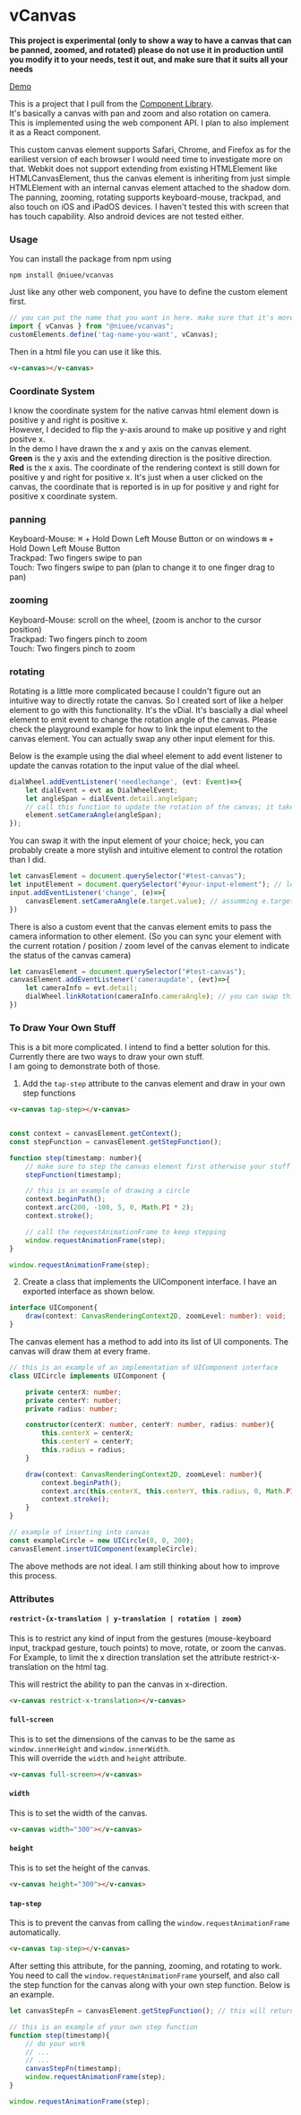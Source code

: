 # vCanvas

__This project is experimental (only to show a way to have a canvas that can be panned, zoomed, and rotated) please do not use it in production until you modify it to your needs, test it out, and make sure that it suits all your needs__ <br/>

[Demo](https://vntchang.dev/vCanvasDemo/)

This is a project that I pull from the [Component Library](https://github.com/niuee/vnt-component-library). <br/>
It's basically a canvas with pan and zoom and also rotation on camera.<br/>
This is implemented using the web component API. I plan to also implement it as a React component.<br/>

This custom canvas element supports Safari, Chrome, and Firefox as for the eariliest version of each browser I would need time to investigate more on that. Webkit does not support extending from existing HTMLElement like HTMLCanvasElement, thus the canvas element is inheriting from just simple HTMLElement with an internal canvas element attached to the shadow dom. <br/>
The panning, zooming, rotating supports keyboard-mouse, trackpad, and also touch on iOS and iPadOS devices. I haven't tested this with screen that has touch capability. Also android devices are not tested either.

### Usage 
You can install the package from npm using 
```
npm install @niuee/vcanvas
```
Just like any other web component, you have to define the custom element first.
```javascript
// you can put the name that you want in here. make sure that it's more than two words and with dash(es) in between otherwise it won't work.
import { vCanvas } from "@niuee/vcanvas";
customElements.define('tag-name-you-want', vCanvas);
```
Then in a html file you can use it like this.
```html
<v-canvas></v-canvas>
```

### Coordinate System
I know the coordinate system for the native canvas html element down is positive y and right is positive x.<br>
However, I decided to flip the y-axis around to make up positive y and right positve x.<br/>
In the demo I have drawn the x and y axis on the canvas element. <br/>
__Green__ is the y axis and the extending direction is the positive direction. <br/>
__Red__ is the x axis.
The coordinate of the rendering context is still down for positive y and right for positive x. It's just when a user clicked on the canvas, the coordinate that is reported is in up for positive y and right for positive x coordinate system.

### panning
Keyboard-Mouse: <kbd>⌘</kbd> + Hold Down Left Mouse Button or on windows <kbd>⊞</kbd> + Hold Down Left Mouse Button <br/>
Trackpad: Two fingers swipe to pan<br/>
Touch: Two fingers swipe to pan (plan to change it to one finger drag to pan)<br/>

### zooming
Keyboard-Mouse: scroll on the wheel, (zoom is anchor to the cursor position)<br/>
Trackpad: Two fingers pinch to zoom<br/>
Touch: Two fingers pinch to zoom<br/>

### rotating
Rotating is a little more complicated because I couldn't figure out an intuitive way to directly rotate the canvas.
So I created sort of like a helper element to go with this functionality. It's the vDial. It's bascially a dial wheel element to emit event to change the rotation angle of the canvas. Please check the playground example for how to link the input element to the canvas element. You can actually swap any other input element for this. 

Below is the example using the dial wheel element to add event listener to update the canvas rotation to the input value of the dial wheel.
```javascript
dialWheel.addEventListener('needlechange', (evt: Event)=>{
    let dialEvent = evt as DialWheelEvent;
    let angleSpan = dialEvent.detail.angleSpan;
    // call this function to update the rotation of the canvas; it takes an angle in radians.
    element.setCameraAngle(angleSpan);
});
```

You can swap it with the input element of your choice; heck, you can probably create a more stylish and intuitive element to control the rotation than I did.
```javascript
let canvasElement = document.querySelector("#test-canvas");
let inputElement = document.querySelector("#your-input-element"); // let's take a textfield input as an example
input.addEventListener('change', (e)=>{
    canvasElement.setCameraAngle(e.target.value); // assumming e.target.value is a valid value (setCameraAngle takes in an angle in radians)
})
```

There is also a custom event that the canvas element emits to pass the camera information to other element. (So you can sync your element with the current rotation / position / zoom level of the canvas element to indicate the status of the canvas camera)
```javascript
let canvasElement = document.querySelector("#test-canvas");
canvasElement.addEventListener('cameraupdate', (evt)=>{
    let cameraInfo = evt.detail;
    dialWheel.linkRotation(cameraInfo.cameraAngle); // you can swap this with the input element of your choice
})
```

### To Draw Your Own Stuff
This is a bit more complicated. I intend to find a better solution for this. Currently there are two ways to draw your own stuff. <br/>
I am going to demonstrate both of those.

1. Add the `tap-step` attribute to the canvas element and draw in your own step functions
```html
<v-canvas tap-step></v-canvas>
```
```javascript

const context = canvasElement.getContext();
const stepFunction = canvasElement.getStepFunction();

function step(timestamp: number){
    // make sure to step the canvas element first otherwise your stuff is going to get wiped when the canvas element steps
    stepFunction(timestamp);

    // this is an example of drawing a circle
    context.beginPath();
    context.arc(200, -100, 5, 0, Math.PI * 2);
    context.stroke();

    // call the requestAnimationFrame to keep stepping
    window.requestAnimationFrame(step);
}

window.requestAnimationFrame(step);
```

2. Create a class that implements the UIComponent interface. I have an exported interface as shown below.
```typescript
interface UIComponent{
    draw(context: CanvasRenderingContext2D, zoomLevel: number): void;
}
```
The canvas element has a method to add into its list of UI components. The canvas will draw them at every frame.
```typescript
// this is an example of an implementation of UIComponent interface
class UICircle implements UIComponent {

    private centerX: number;
    private centerY: number;
    private radius: number;

    constructor(centerX: number, centerY: number, radius: number){
        this.centerX = centerX;
        this.centerY = centerY;
        this.radius = radius;
    }

    draw(context: CanvasRenderingContext2D, zoomLevel: number){
        context.beginPath();
        context.arc(this.centerX, this.centerY, this.radius, 0, Math.PI * 2);
        context.stroke();
    }
}

// example of inserting into canvas
const exampleCircle = new UICircle(0, 0, 200);
canvasElement.insertUIComponent(exampleCircle);
```

The above methods are not ideal. I am still thinking about how to improve this process.

### Attributes

#### `restrict-{x-translation | y-translation | rotation | zoom}`
This is to restrict any kind of input from the gestures (mouse-keyboard input, trackpad gesture, touch points) to move, rotate, or zoom the canvas.<br/>
For Example, to limit the x direction translation set the attribute restrict-x-translation on the html tag.

This will restrict the ability to pan the canvas in x-direction.
```html
<v-canvas restrict-x-translation></v-canvas> 
```

#### `full-screen`
This is to set the dimensions of the canvas to be the same as `window.innerHeight` and `window.innerWidth`.<br/>
This will override the `width` and `height` attribute.
```html
<v-canvas full-screen></v-canvas> 
```

#### `width`
This is to set the width of the canvas.
```html
<v-canvas width="300"></v-canvas> 
```

#### `height`
This is to set the height of the canvas.
```html
<v-canvas height="300"></v-canvas> 
```

#### `tap-step`
This is to prevent the canvas from calling the `window.requestAnimationFrame` automatically.
```html
<v-canvas tap-step></v-canvas> 
```
After setting this attribute, for the panning, zooming, and rotating to work. You need to call the `window.requestAnimationFrame` yourself, and also call the step function for the canvas along with your own step function. Below is an example.
```javascript
let canvasStepFn = canvasElement.getStepFunction(); // this will return the step function of the canvas element

// this is an example of your own step function
function step(timestamp){
    // do your work
    // ...
    // ...
    canvasStepFn(timestamp);
    window.requestAnimationFrame(step);
}

window.requestAnimationFrame(step);
```
